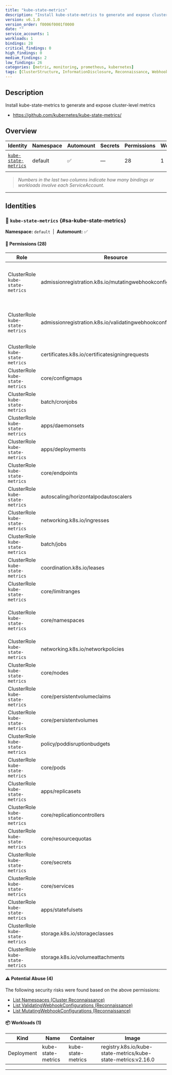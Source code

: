 ```yaml
---
title: "kube-state-metrics"
description: "Install kube-state-metrics to generate and expose cluster-level metrics"
version: v6.1.0
version_order: f0006f0001f0000
date: ""
service_accounts: 1
workloads: 1
bindings: 28
critical_findings: 0
high_findings: 0
medium_findings: 2
low_findings: 26
categories: [metric, monitoring, prometheus, kubernetes]
tags: [ClusterStructure, InformationDisclosure, Reconnaissance, WebhookReconnaissance, letter-K]
---
```


## Description

Install kube-state-metrics to generate and expose cluster-level metrics

- https://github.com/kubernetes/kube-state-metrics/

## Overview

| Identity                                       | Namespace | Automount | Secrets | Permissions | Workloads | Risk                  |
| ---------------------------------------------- | --------- | --------- | ------- | ----------- | --------- | --------------------- |
| [`kube-state-metrics`](#sa-kube-state-metrics) | default   | ✅        | —       | 28          | 1         | {{< risk "Medium" >}} |

> _Numbers in the last two columns indicate how many bindings or workloads involve each ServiceAccount._

---

## Identities

### 🤖 `kube-state-metrics` {#sa-kube-state-metrics}

**Namespace:** `default`  |  **Automount:** ✅

#### 🔑 Permissions (28)

| Role                             | Resource                                                     | Verbs        | Risk                | Tags                                                                                                 |
| -------------------------------- | ------------------------------------------------------------ | ------------ | ------------------- | ---------------------------------------------------------------------------------------------------- |
| ClusterRole `kube-state-metrics` | admissionregistration.k8s.io/mutatingwebhookconfigurations   | list · watch | {{< risk Medium >}} | {{< tag "InformationDisclosure" >}} {{< tag "Reconnaissance" >}} {{< tag "WebhookReconnaissance" >}} |
| ClusterRole `kube-state-metrics` | admissionregistration.k8s.io/validatingwebhookconfigurations | list · watch | {{< risk Medium >}} | {{< tag "InformationDisclosure" >}} {{< tag "Reconnaissance" >}} {{< tag "WebhookReconnaissance" >}} |
| ClusterRole `kube-state-metrics` | certificates.k8s.io/certificatesigningrequests               | list · watch | {{< risk Low >}}    |                                                                                                      |
| ClusterRole `kube-state-metrics` | core/configmaps                                              | list · watch | {{< risk Low >}}    |                                                                                                      |
| ClusterRole `kube-state-metrics` | batch/cronjobs                                               | list · watch | {{< risk Low >}}    |                                                                                                      |
| ClusterRole `kube-state-metrics` | apps/daemonsets                                              | list · watch | {{< risk Low >}}    |                                                                                                      |
| ClusterRole `kube-state-metrics` | apps/deployments                                             | list · watch | {{< risk Low >}}    |                                                                                                      |
| ClusterRole `kube-state-metrics` | core/endpoints                                               | list · watch | {{< risk Low >}}    |                                                                                                      |
| ClusterRole `kube-state-metrics` | autoscaling/horizontalpodautoscalers                         | list · watch | {{< risk Low >}}    |                                                                                                      |
| ClusterRole `kube-state-metrics` | networking.k8s.io/ingresses                                  | list · watch | {{< risk Low >}}    |                                                                                                      |
| ClusterRole `kube-state-metrics` | batch/jobs                                                   | list · watch | {{< risk Low >}}    |                                                                                                      |
| ClusterRole `kube-state-metrics` | coordination.k8s.io/leases                                   | list · watch | {{< risk Low >}}    |                                                                                                      |
| ClusterRole `kube-state-metrics` | core/limitranges                                             | list · watch | {{< risk Low >}}    |                                                                                                      |
| ClusterRole `kube-state-metrics` | core/namespaces                                              | list · watch | {{< risk Low >}}    | {{< tag "ClusterStructure" >}} {{< tag "InformationDisclosure" >}} {{< tag "Reconnaissance" >}}      |
| ClusterRole `kube-state-metrics` | networking.k8s.io/networkpolicies                            | list · watch | {{< risk Low >}}    |                                                                                                      |
| ClusterRole `kube-state-metrics` | core/nodes                                                   | list · watch | {{< risk Low >}}    |                                                                                                      |
| ClusterRole `kube-state-metrics` | core/persistentvolumeclaims                                  | list · watch | {{< risk Low >}}    |                                                                                                      |
| ClusterRole `kube-state-metrics` | core/persistentvolumes                                       | list · watch | {{< risk Low >}}    |                                                                                                      |
| ClusterRole `kube-state-metrics` | policy/poddisruptionbudgets                                  | list · watch | {{< risk Low >}}    |                                                                                                      |
| ClusterRole `kube-state-metrics` | core/pods                                                    | list · watch | {{< risk Low >}}    |                                                                                                      |
| ClusterRole `kube-state-metrics` | apps/replicasets                                             | list · watch | {{< risk Low >}}    |                                                                                                      |
| ClusterRole `kube-state-metrics` | core/replicationcontrollers                                  | list · watch | {{< risk Low >}}    |                                                                                                      |
| ClusterRole `kube-state-metrics` | core/resourcequotas                                          | list · watch | {{< risk Low >}}    |                                                                                                      |
| ClusterRole `kube-state-metrics` | core/secrets                                                 | list · watch | {{< risk Low >}}    |                                                                                                      |
| ClusterRole `kube-state-metrics` | core/services                                                | list · watch | {{< risk Low >}}    |                                                                                                      |
| ClusterRole `kube-state-metrics` | apps/statefulsets                                            | list · watch | {{< risk Low >}}    |                                                                                                      |
| ClusterRole `kube-state-metrics` | storage.k8s.io/storageclasses                                | list · watch | {{< risk Low >}}    |                                                                                                      |
| ClusterRole `kube-state-metrics` | storage.k8s.io/volumeattachments                             | list · watch | {{< risk Low >}}    |                                                                                                      |

#### ⚠️ Potential Abuse (4)

The following security risks were found based on the above permissions:

- [List Namespaces (Cluster Reconnaissance)](/rules/1082)
- [List ValidatingWebhookConfigurations (Reconnaissance)](/rules/1083)
- [List MutatingWebhookConfigurations (Reconnaissance)](/rules/1084)

#### 📦 Workloads (1)

| Kind       | Name               | Container          | Image                                                         |
| ---------- | ------------------ | ------------------ | ------------------------------------------------------------- |
| Deployment | kube-state-metrics | kube-state-metrics | registry.k8s.io/kube-state-metrics/kube-state-metrics:v2.16.0 |

---
